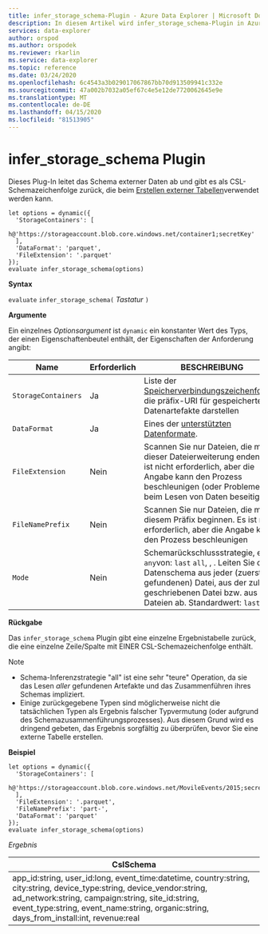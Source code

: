```yaml
---
title: infer_storage_schema-Plugin - Azure Data Explorer | Microsoft Docs
description: In diesem Artikel wird infer_storage_schema-Plugin in Azure Data Explorer beschrieben.
services: data-explorer
author: orspod
ms.author: orspodek
ms.reviewer: rkarlin
ms.service: data-explorer
ms.topic: reference
ms.date: 03/24/2020
ms.openlocfilehash: 6c4543a3b029017067867bb70d913509941c332e
ms.sourcegitcommit: 47a002b7032a05ef67c4e5e12de7720062645e9e
ms.translationtype: MT
ms.contentlocale: de-DE
ms.lasthandoff: 04/15/2020
ms.locfileid: "81513905"
---
```

# <a name="infer_storage_schema-plugin"></a>infer_storage_schema Plugin

Dieses Plug-In leitet das Schema externer Daten ab und gibt es als CSL-Schemazeichenfolge zurück, die beim [Erstellen externer Tabellen](../management/externaltables.md#create-or-alter-external-table)verwendet werden kann.

```kusto
let options = dynamic({
  'StorageContainers': [
    h@'https://storageaccount.blob.core.windows.net/container1;secretKey'
  ],
  'DataFormat': 'parquet',
  'FileExtension': '.parquet'
});
evaluate infer_storage_schema(options)
```

**Syntax**

`evaluate` `infer_storage_schema(` *Tastatur* `)`

**Argumente**

Ein einzelnes *Optionsargument* ist `dynamic` ein konstanter Wert des Typs, der einen Eigenschaftenbeutel enthält, der Eigenschaften der Anforderung angibt:

|Name                    |Erforderlich|BESCHREIBUNG|
|------------------------|--------|-----------|
|`StorageContainers`|Ja|Liste der [Speicherverbindungszeichenfolgen,](../api/connection-strings/storage.md) die präfix-URI für gespeicherte Datenartefakte darstellen|
|`DataFormat`|Ja|Eines der [unterstützten Datenformate](https://docs.microsoft.com/azure/data-explorer/ingestion-supported-formats).|
|`FileExtension`|Nein|Scannen Sie nur Dateien, die mit dieser Dateierweiterung enden. Es ist nicht erforderlich, aber die Angabe kann den Prozess beschleunigen (oder Probleme beim Lesen von Daten beseitigen).|
|`FileNamePrefix`|Nein|Scannen Sie nur Dateien, die mit diesem Präfix beginnen. Es ist nicht erforderlich, aber die Angabe kann den Prozess beschleunigen|
|`Mode`|Nein|Schemarückschlussstrategie, eine `any`von: `last` `all`, , . Leiten Sie das Datenschema aus jeder (zuerst gefundenen) Datei, aus der zuletzt geschriebenen Datei bzw. aus allen Dateien ab. Standardwert: `last`.|

**Rückgabe**

Das `infer_storage_schema` Plugin gibt eine einzelne Ergebnistabelle zurück, die eine einzelne Zeile/Spalte mit EINER CSL-Schemazeichenfolge enthält.

> [!NOTE]
> * Schema-Inferenzstrategie "all" ist eine sehr "teure" Operation, da sie das Lesen *aller* gefundenen Artefakte und das Zusammenführen ihres Schemas impliziert.
> * Einige zurückgegebene Typen sind möglicherweise nicht die tatsächlichen Typen als Ergebnis falscher Typvermutung (oder aufgrund des Schemazusammenführungsprozesses). Aus diesem Grund wird es dringend gebeten, das Ergebnis sorgfältig zu überprüfen, bevor Sie eine externe Tabelle erstellen.

**Beispiel**

```kusto
let options = dynamic({
  'StorageContainers': [
    h@'https://storageaccount.blob.core.windows.net/MovileEvents/2015;secretKey'
  ],
  'FileExtension': '.parquet',
  'FileNamePrefix': 'part-',
  'DataFormat': 'parquet'
});
evaluate infer_storage_schema(options)
```

*Ergebnis*

|CslSchema|
|---|
|app_id:string, user_id:long, event_time:datetime, country:string, city:string, device_type:string, device_vendor:string, ad_network:string, campaign:string, site_id:string, event_type:string, event_name:string, organic:string, days_from_install:int, revenue:real|